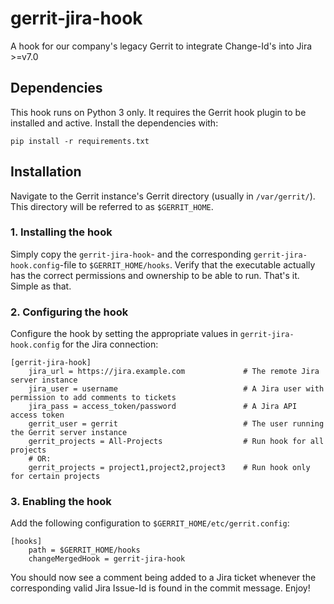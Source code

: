 # gerrit-jira-hook

A hook for our company's legacy Gerrit to integrate Change-Id's into Jira >=v7.0

## Dependencies

This hook runs on Python 3 only. It requires the Gerrit hook plugin to be installed and active. Install the dependencies with:

    pip install -r requirements.txt

## Installation

Navigate to the Gerrit instance's Gerrit directory (usually in `/var/gerrit/`). This directory will be referred to as `$GERRIT_HOME`.

### 1. Installing the hook

Simply copy the `gerrit-jira-hook`- and the corresponding `gerrit-jira-hook.config`-file to `$GERRIT_HOME/hooks`. Verify that the executable actually has the correct permissions and ownership to be able to run. That's it. Simple as that.

### 2. Configuring the hook

Configure the hook by setting the appropriate values in `gerrit-jira-hook.config` for the Jira connection:

    [gerrit-jira-hook]
        jira_url = https://jira.example.com             # The remote Jira server instance
        jira_user = username                            # A Jira user with permission to add comments to tickets
        jira_pass = access_token/password               # A Jira API access token
        gerrit_user = gerrit                            # The user running the Gerrit server instance
        gerrit_projects = All-Projects                  # Run hook for all projects
        # OR:
        gerrit_projects = project1,project2,project3    # Run hook only for certain projects

### 3. Enabling the hook

Add the following configuration to `$GERRIT_HOME/etc/gerrit.config`:

    [hooks]
        path = $GERRIT_HOME/hooks
        changeMergedHook = gerrit-jira-hook

You should now see a comment being added to a Jira ticket whenever the corresponding valid Jira Issue-Id is found in the commit message.
Enjoy!
